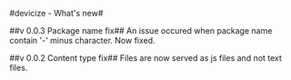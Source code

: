 #devicize - What's new#

##v 0.0.3 Package name fix##
An issue occured when package name contain '-' minus character. Now fixed.

##v 0.0.2 Content type fix##
Files are now served as js files and not text files.
